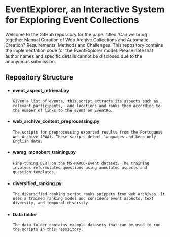 #  EventExplorer, an Interactive System for Exploring Event Collections

Welcome to the GitHub repository for the paper titled 'Can we bring together Manual Curation of Web Archive Collections and Automatic Creation? Requirements, Methods and Challenges. This repository contains the implementation code for the EventExplorer model. Please note that author names and specific details cannot be disclosed due to the anonymous submission.


## Repository Structure

* #### event_aspect_retrieval.py

      Given a list of events, this script extracts its aspects such as relevant participants,  and locations and ranks them according to the number of links to the event on EventKG.

* #### web_archive_content_preprocessing.py

      The scripts for preprocessing exported results from the Portuguese Web Archive (PWA). These scripts detect languages and keep only English data.

* #### warag_monobert_training.py

      Fine-tuning BERT on the MS-MARCO-Event dataset. The training involves reformulated questions using annotated aspects and question templates.

* #### diversified_ranking.py

      The diversified_ranking script ranks snippets from web archives. It uses a trained ranking model and considers event aspects, text diversity, and temporal diversity. 

* #### Data folder

      The data folder contains example datasets that can be used to run the scripts in this repository.
